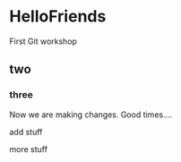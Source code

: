 # HelloFriends
First Git workshop

## two

### three

Now we are making changes. Good times....


add stuff

more stuff
